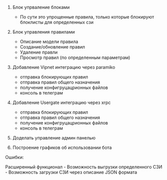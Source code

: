 1) Блок упрваление блоками
    - По сути это упрощенные правила, только которые блокируют блоклисты для определенных сзи

2) Блок управления правилами
    - Описание модели правила
    - Создание/обновление правил
    - Удаление правли
    - Просмотр правил (по определенным параметрам)

3) Добавление Vipnet интеграцию через paramiko
    - отправка блокирующих правил
    - отправка правил общего назначения
    - получение конфигруцацрионных файлов
    - консоль в телеграм

4) Добавление Usergate интеграцию через xrpc
    - отправка блокирующих правил
    - отправка правил общего назначения
    - получение конфигруцацрионных файлов
    - консоль в телеграм

5) Доделать управление админ панелью

6) Построение графиков об использовании бота

Ошибки:

Расширенный функционал
    - Возможность выгрузки определенного СЗИ
    - Возможность загрузки СЗИ через описание JSON формата
